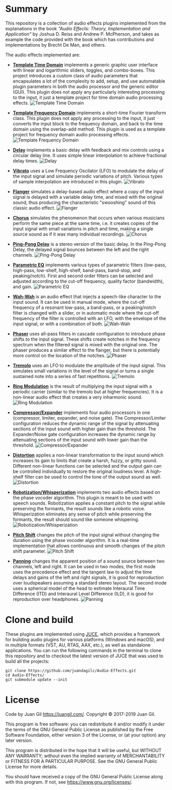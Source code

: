 # Summary
This repository is a collection of audio effects plugins implemented from the explanations in the book *"Audio Effects: Theory, Implementation and Application"* by Joshua D. Reiss and Andrew P. McPherson, and takes as example the code provided with the book which has contributions and implementations by Brecht De Man, and others.

The audio effects implemented are:

- [**Template Time Domain**](Template%20Time%20Domain) implements a generic graphic user interface with linear and logarithmic sliders, toggles, and combo-boxes. This project introduces a custom class of audio parameters that encapsulates a lot of the complexity to add, setup, and use automatable plugin parameters in both the audio processor and the generic editor (GUI). This plugin does not apply any particularly interesting processing to the input, it just a template project for time domain audio processing effects.
![Template Time Domain](Screenshots/Template%20Time%20Domain.png)

- [**Template Frequency Domain**](Template%20Frequency%20Domain) implements a short-time Fourier transform class. This plugin does not apply any processing to the input, it just converts the input block to the frequency domain, and back to the time domain using the overlap-add method. This plugin is used as a template project for frequency domain audio processing effects.
![Template Frequency Domain](Screenshots/Template%20Frequency%20Domain.png)

- [**Delay**](Delay) implements a basic delay with feedback and mix controls using a circular delay line. It uses simple linear interpolation to achieve fractional delay times.
![Delay](Screenshots/Delay.png)

- [**Vibrato**](Vibrato) uses a Low Frequency Oscilator (LFO) to modulate the delay of the input signal and simulate periodic variations of pitch. Various types of sample interpolation are introduced in this plugin.
![Vibrato](Screenshots/Vibrato.png)

- [**Flanger**](Flanger) simulates a delay-based audio effect where a copy of the input signal is delayed with a variable delay time, and mixed with the original sound, thus producing the characteristic "swooshing" sound of this classic audio effect.
![Flanger](Screenshots/Flanger.png)

- [**Chorus**](Chorus) simulates the phenomenon that occurs when various musicians perform the same piece at the same time, i.e. it creates copies of the input signal with small variations in pitch and time, making a single source sound as if it was many individual recordings.
![Chorus](Screenshots/Chorus.png)

- [**Ping-Pong Delay**](Ping-Pong%20Delay) is a stereo version of the basic delay. In the Ping-Pong Delay, the delayed signal bounces between the left and the right channels.
![Ping-Pong Delay](Screenshots/Ping-Pong%20Delay.png)

- [**Parametric EQ**](Parametric%20EQ) implements various types of parametric filters (low-pass, high-pass, low-shelf, high-shelf, band-pass, band-stop, and peaking/notch). First and second order filters can be selected and adjusted according to the cut-off frequency, quality factor (bandwidth), and gain.
![Parametric EQ](Screenshots/Parametric%20EQ.png)

- [**Wah-Wah**](Wah-Wah) is an audio effect that injects a speech-like character to the input sound. It can be used in manual mode, where the cut-off frequency of a resonant low-pass, a band-pass, or a peaking/notch filter is changed with a slider, or in automatic mode where the cut-off frequency of the filter is controlled with an LFO, with the envelope of the input signal, or with a combination of both.
![Wah-Wah](Screenshots/Wah-Wah.png)

- [**Phaser**](Phaser) uses all-pass filters in cascade configuration to introduce phase shifts to the input signal. These shifts create notches in the frequency spectrum when the filtered signal is mixed with the original one. The phaser produces a similar effect to the flanger, but there is potentially more control on the location of the notches.
![Phaser](Screenshots/Phaser.png)

- [**Tremolo**](Tremolo) uses an LFO to modulate the amplitude of the input signal. This simulates small variations in the level of the signal or turns a single sustained note into a series of fast repetitions.
![Tremolo](Screenshots/Tremolo.png)

- [**Ring Modulation**](Ring%20Modulation) is the result of multiplying the input signal with a periodic carrier (similar to the tremolo but at higher frequencies). It is a non-linear audio effect that creates a very inharmonic sound.
![Ring Modulation](Screenshots/Ring%20Modulation.png)

- [**Compressor/Expander**](Compressor-Expander) implements four audio processors in one (compressor, limiter, expander, and noise gate). The Compressor/Limiter configuration reduces the dynamic range of the signal by attenuating sections of the input sound with higher gain than the threshold. The Expander/Noise gate configuration increases the dynamic range by attenuating sections of the input sound with lower gain than the threshold.
![Compressor/Expander](Screenshots/Compressor-Expander.png)

- [**Distortion**](Distortion) applies a non-linear transformation to the input sound which increases its gain to limits that create a harsh, fuzzy, or gritty sound. Different non-linear functions can be selected and the output gain can be controlled individually to restore the original loudness level. A high-shelf filter can be used to control the tone of the output sound as well.
![Distortion](Screenshots/Distortion.png)

- [**Robotization/Whisperization**](Robotization-Whisperization) implements two audio effects based on the phase vocoder algorithm. This plugin is meant to be used with speech sounds. Robotization applies a constant pitch to the signal while preserving the formants, the result sounds like a robotic voice. Whisperization eliminates any sense of pitch while preserving the formants, the result should sound like someone whispering.
![Robotization/Whisperization](Screenshots/Robotization-Whisperization.png)

- [**Pitch Shift**](Pitch%20Shift) changes the pitch of the input signal without changing the duration using the phase vocoder algorithm. It is a real-time implementation that allows continuous and smooth changes of the pitch shift parameter.
![Pitch Shift](Screenshots/Pitch%20Shift.png)

- [**Panning**](Panning) changes the apparent position of a sound source between two channels, left and right. It can be used in two modes, the first mode uses the precedence effect and the tangent law to adjust the time delays and gains of the left and right signals, it is good for reproduction over loudspeakers assuming a standard stereo layout. The second mode uses a spherical model of the head to estimate Interaural Time Difference (ITD) and Interaural Level Difference (ILD), it is good for reproduction over headphones.
![Panning](Screenshots/Panning.png)

# Clone and build
These plugins are implemented using [JUCE](https://juce.com/), which provides a framework for building audio plugins for various platforms (Windows and macOS), and in multiple formats (VST, AU, RTAS, AAX, etc.), as well as standalone applications. You can run the following commands in the terminal to clone this repository and to checkout the latest version of JUCE that was used to build all the projects:
```
git clone https://github.com/juandagilc/Audio-Effects.git
cd Audio-Effects/
git submodule update --init
```

# License
Code by Juan Gil <https://juangil.com/>.
Copyright &copy; 2017-2019 Juan Gil.

This program is free software: you can redistribute it and/or modify
it under the terms of the GNU General Public License as published by
the Free Software Foundation, either version 3 of the License, or
(at your option) any later version.

This program is distributed in the hope that it will be useful,
but WITHOUT ANY WARRANTY; without even the implied warranty of
MERCHANTABILITY or FITNESS FOR A PARTICULAR PURPOSE. See the
GNU General Public License for more details.

You should have received a copy of the GNU General Public License
along with this program. If not, see <https://www.gnu.org/licenses/>.
